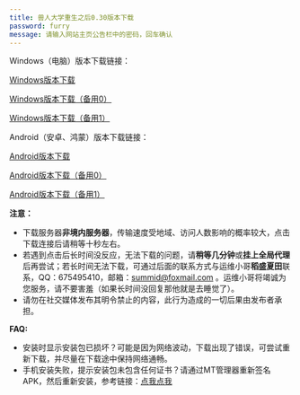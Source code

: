 ```yaml
---
title: 兽人大学重生之后0.30版本下载
password: furry
message: 请输入网站主页公告栏中的密码，回车确认
---
```


Windows（电脑）版本下载链接：

[Windows版本下载](https://furryuniversityrebirth.sgp1.digitaloceanspaces.com/FurryUniversityAfterRebirth-0.3-win.zip)

[Windows版本下载（备用0）](https://gamedownload.furryuniversity.net/FurryUniversityAfterRebirth-0.3-win.zip)

[Windows版本下载（备用1）](https://furryuniversityrebirth.sgp1.cdn.digitaloceanspaces.com/FurryUniversityAfterRebirth-0.3-win.zip)


Android（安卓、鸿蒙）版本下载链接：

[Android版本下载](https://furryuniversityrebirth.sgp1.digitaloceanspaces.com/FurryUniversityAR0.3.apk)

[Android版本下载（备用0）](https://gamedownload.furryuniversity.net/FurryUniversityAR0.3.apk)

[Android版本下载（备用1）](https://furryuniversityrebirth.sgp1.cdn.digitaloceanspaces.com/FurryUniversityAR0.3.apk)

**注意：**

- 下载服务器**非境内服务器**，传输速度受地域、访问人数影响的概率较大，点击下载连接后请稍等十秒左右。
- 若遇到点击后长时间没反应，无法下载的问题，请**稍等几分钟**或**挂上全局代理**后再尝试；若长时间无法下载，可通过后面的联系方式与运维小哥**稻盛夏田**联系，QQ：675495410，邮箱：summid@foxmail.com 。运维小哥将竭诚为您服务，请不要害羞（如果长时间没回复那他就是去睡觉了）。
- 请勿在社交媒体发布其明令禁止的内容，此行为造成的一切后果由发布者承担。


**FAQ:**

- 安装时显示安装包已损坏？可能是因为网络波动，下载出现了错误，可尝试重新下载，并尽量在下载途中保持网络通畅。
- 手机安装失败，提示安装包未包含任何证书？请通过MT管理器重新签名APK，然后重新安装，参考链接：[点我点我](https://www.hmxthome.com/software/3080.html)